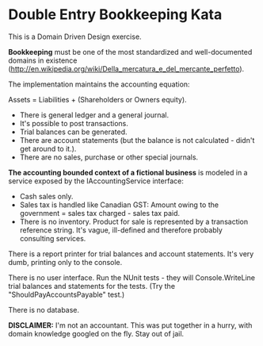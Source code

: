 Double Entry Bookkeeping Kata
=============================

This is a Domain Driven Design exercise. 

__Bookkeeping__ must be one of the most standardized and well-documented domains in existence (http://en.wikipedia.org/wiki/Della_mercatura_e_del_mercante_perfetto).

The implementation maintains the accounting equation: 

Assets = Liabilities + (Shareholders or Owners equity).

* There is general ledger and a general journal.
* It's possible to post transactions.
* Trial balances can be generated.
* There are account statements (but the balance is not calculated - didn't get around to it.).
* There are no sales, purchase or other special journals. 

__The accounting bounded context of a fictional business__ is modeled in a service exposed by the IAccountingService interface:

* Cash sales only.
* Sales tax is handled like Canadian GST: Amount owing to the government = sales tax charged - sales tax paid.
* There is no inventory. Product for sale is represented by a transaction reference string. It's vague, ill-defined and therefore probably consulting services.

There is a report printer for trial balances and account statements. It's very dumb, printing only to the console.

There is no user interface. Run the NUnit tests - they will Console.WriteLine trial balances and statements for the tests. (Try the "ShouldPayAccountsPayable" test.)

There is no database.

__DISCLAIMER:__ I'm not an accountant. This was put together in a hurry, with domain knowledge googled on the fly. Stay out of jail.
 

